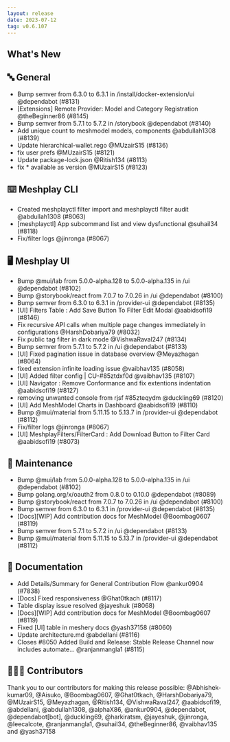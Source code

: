 ```yaml
---
layout: release
date: 2023-07-12
tag: v0.6.107
---
```


## What's New
## 🔤 General
- Bump semver from 6.3.0 to 6.3.1 in /install/docker-extension/ui @dependabot (#8131)
- [Extensions] Remote Provider: Model and Category Registration @theBeginner86 (#8145)
- Bump semver from 5.7.1 to 5.7.2 in /storybook @dependabot (#8140)
- Add unique count to meshmodel models, components @abdullah1308 (#8139)
- Update hierarchical-wallet.rego @MUzairS15 (#8136)
- fix user prefs @MUzairS15 (#8121)
- Update package-lock.json @Ritish134 (#8113)
- fix * available as version @MUzairS15 (#8123)

## ⌨️ Meshplay CLI

- Created meshplayctl filter import and meshplayctl filter audit @abdullah1308 (#8063)
- [meshplayctl] App subcommand list and view dysfunctional @suhail34 (#8118)
- Fix/filter logs @jinronga (#8067)

## 🖥 Meshplay UI

- Bump @mui/lab from 5.0.0-alpha.128 to 5.0.0-alpha.135 in /ui @dependabot (#8102)
- Bump @storybook/react from 7.0.7 to 7.0.26 in /ui @dependabot (#8100)
- Bump semver from 6.3.0 to 6.3.1 in /provider-ui @dependabot (#8135)
- [UI] Filters Table :  Add Save Button To Filter Edit Modal @aabidsofi19 (#8146)
- Fix recursive API calls when multiple page changes immediately in configurations @HarshDobariya79 (#8032)
- Fix public tag filter in dark mode @VishwaRaval247 (#8134)
- Bump semver from 5.7.1 to 5.7.2 in /ui @dependabot (#8133)
- [UI] Fixed pagination issue in database overview @Meyazhagan (#8064)
- fixed extension infinite loading issue @vaibhav135 (#8058)
- [UI] Added filter config | CU-#85ztdxf0d @vaibhav135 (#8107)
- [UI] Navigator :  Remove Conformance and fix extentions indentation @aabidsofi19 (#8127)
- removing unwanted console from rjsf #85zteqydm @duckling69 (#8120)
- [UI] Add MeshModel  Charts in Dashboard  @aabidsofi19 (#8110)
- Bump @mui/material from 5.11.15 to 5.13.7 in /provider-ui @dependabot (#8112)
- Fix/filter logs @jinronga (#8067)
- [UI] MeshplayFilters/FilterCard  : Add Download Button to Filter Card  @aabidsofi19 (#8073)

## 🧰 Maintenance

- Bump @mui/lab from 5.0.0-alpha.128 to 5.0.0-alpha.135 in /ui @dependabot (#8102)
- Bump golang.org/x/oauth2 from 0.8.0 to 0.10.0 @dependabot (#8089)
- Bump @storybook/react from 7.0.7 to 7.0.26 in /ui @dependabot (#8100)
- Bump semver from 6.3.0 to 6.3.1 in /provider-ui @dependabot (#8135)
- [Docs][WIP] Add contribution docs for MeshModel @Boombag0607 (#8119)
- Bump semver from 5.7.1 to 5.7.2 in /ui @dependabot (#8133)
- Bump @mui/material from 5.11.15 to 5.13.7 in /provider-ui @dependabot (#8112)

## 📖 Documentation

- Add Details/Summary for General Contribution Flow @ankur0904 (#7838)
- [Docs] Fixed responsiveness  @Ghat0tkach (#8117)
- Table display issue resolved @jayeshuk (#8068)
- [Docs][WIP] Add contribution docs for MeshModel @Boombag0607 (#8119)
- Fixed [UI] table in meshery docs @yash37158 (#8060)
- Update architecture.md @abdellani (#8116)
- Closes #8050 Added Build and Release: Stable Release Channel now includes automate… @ranjanmangla1 (#8115)

## 👨🏽‍💻 Contributors

Thank you to our contributors for making this release possible:
@Abhishek-kumar09, @Aisuko, @Boombag0607, @Ghat0tkach, @HarshDobariya79, @MUzairS15, @Meyazhagan, @Ritish134, @VishwaRaval247, @aabidsofi19, @abdellani, @abdullah1308, @alphaX86, @ankur0904, @dependabot, @dependabot[bot], @duckling69, @harkiratsm, @jayeshuk, @jinronga, @leecalcote, @ranjanmangla1, @suhail34, @theBeginner86, @vaibhav135 and @yash37158

